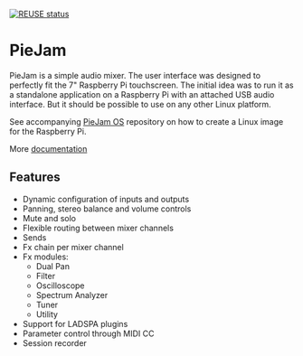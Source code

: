 <!--
SPDX-FileCopyrightText: 2020 Dimitrij Kotrev

SPDX-License-Identifier: CC0-1.0
-->

[![REUSE status](https://api.reuse.software/badge/github.com/nooploop/piejam)](https://api.reuse.software/info/github.com/nooploop/piejam)

# PieJam
PieJam is a simple audio mixer. The user interface was designed to perfectly fit the 7" Raspberry Pi
touchscreen. The initial idea was to run it as a standalone application on a Raspberry Pi
with an attached USB audio interface. But it should be possible to use on any other Linux platform.

See accompanying [PieJam OS](https://github.com/nooploop/piejam_os) repository
on how to create a Linux image for the Raspberry Pi.

More [documentation](https://piejam.readthedocs.io/en/latest/)

## Features
* Dynamic configuration of inputs and outputs
* Panning, stereo balance and volume controls
* Mute and solo
* Flexible routing between mixer channels
* Sends
* Fx chain per mixer channel
* Fx modules:
    * Dual Pan
    * Filter
    * Oscilloscope
    * Spectrum Analyzer
    * Tuner
    * Utility
* Support for LADSPA plugins
* Parameter control through MIDI CC
* Session recorder
